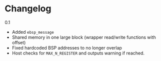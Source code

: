 # Changelog

0.1
- Added `ebsp_message`
- Shared memory in one large block (wrapper read/write functions with offset)
- Fixed hardcoded BSP addresses to no longer overlap
- Host checks for `MAX_N_REGISTER` and outputs warning if reached.
